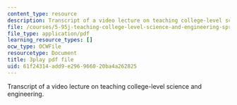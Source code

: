 ```yaml
---
content_type: resource
description: Transcript of a video lecture on teaching college-level science and engineering.
file: /courses/5-95j-teaching-college-level-science-and-engineering-spring-2009/61f24314add9e296966020ba4a262825_S9uGFKoRGUU.pdf
file_type: application/pdf
learning_resource_types: []
ocw_type: OCWFile
resourcetype: Document
title: 3play pdf file
uid: 61f24314-add9-e296-9660-20ba4a262825
---
```

Transcript of a video lecture on teaching college-level science and engineering.

